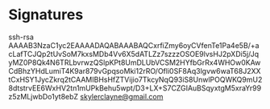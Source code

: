 # Signatures

ssh-rsa AAAAB3NzaC1yc2EAAAADAQABAAABAQCxrfiZmy6oyCVfenTe1Pa4e5B/+acLafTCJQp2tUvSoM7kxsMDb4Vv6X5dATLZz7szzzOSOE9lvsHJ2pXDi5j/JqyMZ0P8Qk4N6TRLbvrwzQSlpKPt8UmDLUbVCSM2HYfbGrRx4WHOw0KAwCdBhzYHdLumiT4K9ar879vGpqsoMki12rRO/Ofli0SF8Aq3lgvw6waT68J2XXtCxHSY1JycZkrq2tCAAMIBHsHfZTVijio7TkcyNqQ93iS8UnwlPOQWKQ9mU28dtstrvEE6WxHV2tn1mUPkBehu5wpt/D3+LX+S7CZGIAuBSqyxtgM5xraYr99z5zMLjwbDo1yt8ebZ skylerclayne@gmail.com
